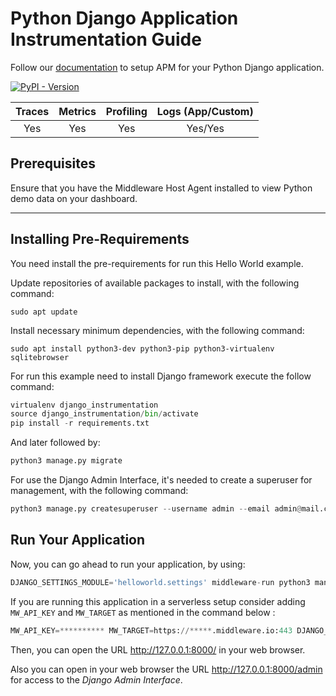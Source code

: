 # Python Django Application Instrumentation Guide
Follow our [documentation](https://docs.middleware.io/docs/apm-configuration/python/python-apm-setup) to setup APM for your Python Django application.

[![PyPI - Version](https://img.shields.io/pypi/v/middleware-io)](https://pypi.org/project/middleware-io/)


|  Traces  |  Metrics  |  Profiling  |  Logs (App/Custom)  |
|:--------:|:---------:|:-----------:|:-------------------:|
|   Yes    |    Yes    |     Yes     |       Yes/Yes       |

## Prerequisites
Ensure that you have the Middleware Host Agent installed to view Python demo data on your dashboard.

---------------------

## Installing Pre-Requirements

You need install the pre-requirements for run this Hello World example.

Update repositories of available packages to install, with
the following command:

```shell
sudo apt update
```

Install necessary minimum dependencies, with the following command:

```shell
sudo apt install python3-dev python3-pip python3-virtualenv sqlitebrowser
```

For run this example need to install Django
framework execute the follow command:

```python
virtualenv django_instrumentation
source django_instrumentation/bin/activate
pip install -r requirements.txt
```

And later followed by:

```python
python3 manage.py migrate
```


For use the Django Admin Interface, it's needed to create a superuser 
for management, with the following command:

```python
python3 manage.py createsuperuser --username admin --email admin@mail.com
```
## Run Your Application

Now, you can go ahead to run your application, by using:
```python
DJANGO_SETTINGS_MODULE='helloworld.settings' middleware-run python3 manage.py runserver
```

If you are running this application in a serverless setup consider adding `MW_API_KEY` and `MW_TARGET` as mentioned in the command below :
```python
MW_API_KEY=********** MW_TARGET=https://*****.middleware.io:443 DJANGO_SETTINGS_MODULE='helloworld.settings' middleware-run python3 manage.py runserver
```

Then, you can open the URL http://127.0.0.1:8000/ in your web browser.

Also you can open in your web browser the URL http://127.0.0.1:8000/admin for access to 
the *Django Admin Interface*.
